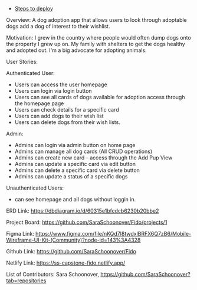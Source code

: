 

- [Steps to deploy](https://github.com/nss-nightclass-projects/REACT-Deployment-Netlify)

Overview: 
A dog adoption app that allows users to look through adoptable dogs add a dog of interest to their wishlist.

Motivation:
I grew in the country where people would often dump dogs onto the property I grew up on. My family with shelters to get the dogs healthy and adopted out. I'm a big advocate for adopting animals.

User Stories:

Authenticated User:
- Users can access the user homepage 
- Users can login via login button
- Users can see all cards of dogs available for adoption access through the homepage page
- Users can check details for a specific card
- Users can add dogs to their wish list 
- Users can delete dogs from their wish lists.

Admin:
- Admins can login via admin button on home page
- Admins can manage all dog cards (All CRUD operations)
- Admins can create new card - access through the Add Pup View 
- Admins can update a specific card via edit button
- Admins can delete a specific card via delete button
- Admins can update a status of a specific dogs

Unauthenticated Users:
- can see homepage and all dogs without loggin in.

ERD Link: https://dbdiagram.io/d/60315e1bfcdcb6230b20bbe2

Project Board: https://github.com/SaraSchoonover/Fido/projects/1

Figma Link: https://www.figma.com/file/nKQd7I8twdxlBRFX6Q7zB6/Mobile-Wireframe-UI-Kit-(Community)?node-id=143%3A4328

Github Link: https://github.com/SaraSchoonover/Fido

Netlify Link: https://ss-capstone-fido.netlify.app/

List of Contributors: Sara Schoonover, https://github.com/SaraSchoonover?tab=repositories
